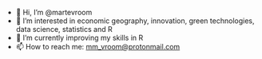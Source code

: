 - 👋 Hi, I’m @martevroom
- 👀 I’m interested in economic geography, innovation, green technologies, data science, statistics and R
- 🌱 I’m currently improving my skills in R
- 📫 How to reach me: mm_vroom@protonmail.com

<!---
martevroom/martevroom is a ✨ special ✨ repository because its `README.md` (this file) appears on your GitHub profile.
You can click the Preview link to take a look at your changes.
--->
